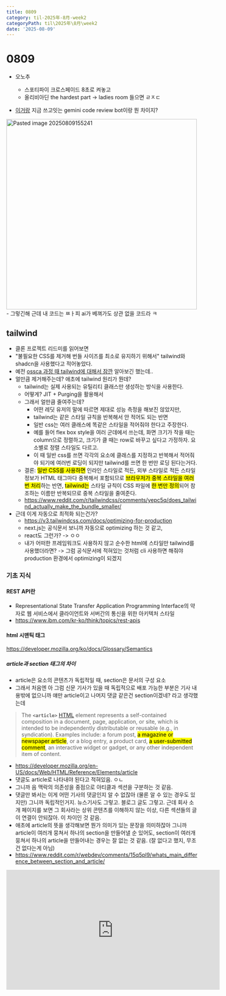```yaml
---
title: 0809
category: til-2025年-8月-week2
categoryPath: til\2025年\8月\week2
date: '2025-08-09'
---
```

# 0809  
- 오노추  
	- 스포티파이 크로스페이드 8초로 켜놓고  
	- 올리비아딘 the hardest part -> ladies room 들으면 ㄹㅈㄷ

- [이거랑](https://blog.google/technology/developers/introducing-gemini-cli-github-actions/) 지금 쓰고잇는 gemini code review bot이랑 뭔 차이지?  
<img src="/images/til/2025年/8月/week2/Pasted image 20250809155241.png" alt="Pasted image 20250809155241" width="500">  
- 그렇긴해 근데 내 코드는 ㅉㅏ피 ai가 베껴가도 상관 없을 코드라 ㅋ

## tailwind  
- 클론 프로젝트 리드미를 읽어보면  
- "불필요한 CSS를 제거해 번들 사이즈를 최소로 유지하기 위해서" tailwind와 shadcn을 사용했다고 적어놓았다.  
- 예전 [ossca 과정 때 tailwind에 대해서 잠깐](https://dpwls02142.github.io/posts/OSSCA-%EC%B2%B4%ED%97%98%ED%98%95-Next.js-6%EC%A3%BC%EC%B0%A8-%EC%9A%94%EC%9D%BC%EB%B3%84-%ED%9A%8C%EA%B3%A0%EB%A1%9D/#tailwind%EC%97%90-%EB%8C%80%ED%95%9C-%EA%B9%8A%EC%83%9D%ED%95%98%EA%B8%B0) 알아보긴 했는데..  
- 얼만큼 제거해주는데? 애초에 tailwind 원리가 뭔데?  
	- tailwind는 실제 사용되는 유틸리티 클래스만 생성하는 방식을 사용한다.  
	- 어떻게? JIT + Purging을 활용해서  
	- 그래서 얼만큼 줄여주는데?  
		- 어떤 레딧 유저의 말에 따르면 제대로 성능 측정을 해보진 않았지만,  
		- tailwind는 같은 스타일 규칙을 반복해서 안 적어도 되는 반면  
		- 일반 css는 여러 클래스에 똑같은 스타일을 적어줘야 한다고 주장한다.  
		- 예를 들어 flex box style을 여러 군데에서 쓰는데, 화면 크기가 작을 때는 column으로 정렬하고, 크기가 클 때는 row로 바꾸고 싶다고 가정하자. 요소별로 정렬 스타일도 다르고.  
		- 이 때 일반 css를 쓰면 각각의 요소에 클래스를 지정하고 반복해서 적어줘야 되기에 여러번 로딩이 되지만 tailwind를 쓰면 한 번만 로딩 된다는거다.  
	- 결론: <mark>일반 CSS를 사용하면</mark> 인라인 스타일로 적든, 외부 스타일로 적든 스타일 정보가 HTML 태그마다 중복해서 포함되므로 <mark>브라우저가 중복 스타일을 여러번 처리</mark>하는 반면, <mark>tailwind는</mark> 스타일 규칙이 CSS 파일에 <mark>한 번만 정의</mark>되어 참조하는 이름만 반복되므로 중복 스타일을 줄여준다.  
	- https://www.reddit.com/r/tailwindcss/comments/yepc5q/does_tailwind_actually_make_the_bundle_smaller/  
- 근데 이게 자동으로 최적화 되는건가?  
	- https://v3.tailwindcss.com/docs/optimizing-for-production  
	- next.js는 공식문서 보니까 자동으로 optimizing 하는 것 같고,  
	- react도 그런가? -> ㅇㅇ  
	- 내가 어떠한 프레임워크도 사용하지 않고 순수한 html에 스타일만 tailwind를 사용했더라면? -> 그럼 공식문서에 적혀있는 것처럼 cli 사용하면 해줘야 production 환경에서 optimizing이 되겠지

### 기초 지식  
#### REST API란  
- Representational State Transfer Application Programming Interface의 약자로 웹 서비스에서 클라이언트와 서버간의 통신을 위한 아키텍처 스타일  
- https://www.ibm.com/kr-ko/think/topics/rest-apis  
#### html 시맨틱 태그  
https://developer.mozilla.org/ko/docs/Glossary/Semantics  
##### article과 section 태그의 차이  
- article은 요소의 콘텐츠가 독립적일 때, section은 문서의 구성 요소  
- 그래서 처음엔 아 그럼 신문 기사가 있을 때 독립적으로 배포 가능한 부분은 기사 내용밖에 없으니까 얘만 article이고 나머지 댓글 같은건 section이겠네? 라고 생각했는데  
>The **`<article>`** [HTML](https://developer.mozilla.org/en-US/docs/Web/HTML) element represents a self-contained composition in a document, page, application, or site, which is intended to be independently distributable or reusable (e.g., in syndication). Examples include: a forum post, <mark>a magazine or newspaper article</mark>, or a blog entry, a product card, <mark>a user-submitted comment</mark>, an interactive widget or gadget, or any other independent item of content.  
- https://developer.mozilla.org/en-US/docs/Web/HTML/Reference/Elements/article  
- 댓글도 article로 나타내야 된다고 적혀있음. ㅇㄴ  
- 그니까 음 맥락의 의존성을 중점으로 아티클과 섹션을 구분하는 것 같음.   
- 댓글만 봐서는 이게 어떤 기사의 댓글인지 알 수 없잖아 (물론 알 수 있는 경우도 있지만)  그니까 독립적인거지. 뉴스기사도 그렇고. 블로그 글도 그렇고. 근데 회사 소개 페이지를 보면 그 회사라는 상위 콘텐츠를 이해하지 않는 이상, 다른 섹션들의 글이 연결이 안되잖아. 이 차이인 것 같음.  
- 애초에 article의 뜻을 생각해보면 뭔가 의미가 있는 문장을 의미하잖아 그니까 article이 여러개 뭉쳐서 하나의 section을 만들어낼 순 있어도, section이 여러개 뭉쳐서 하나의 article을 만들어내는 경우는 잘 없는 것 같음. (잘 없다고 했지, 무조건 없다는게 아님)  
- https://www.reddit.com/r/webdev/comments/15q5pl9/whats_main_difference_between_section_and_article/  
<iframe width="560" height="315" src="https://www.youtube.com/embed/K_EVuLegRZ0?si=ZduqvR9mXxE6Hl9Y&amp;start=814" title="YouTube video player" frameborder="0" allow="accelerometer; autoplay; clipboard-write; encrypted-media; gyroscope; picture-in-picture; web-share" referrerpolicy="strict-origin-when-cross-origin" allowfullscreen></iframe>


